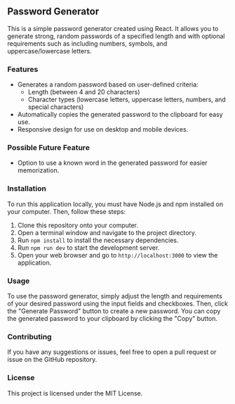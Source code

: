## Password Generator

This is a simple password generator created using React. It allows you to generate strong, random passwords of a specified length and with optional requirements such as including numbers, symbols, and uppercase/lowercase letters.

### Features

- Generates a random password based on user-defined criteria:
  - Length (between 4 and 20 characters)
  - Character types (lowercase letters, uppercase letters, numbers, and special characters)
- Automatically copies the generated password to the clipboard for easy use.
- Responsive design for use on desktop and mobile devices.

### Possible Future Feature

- Option to use a known word in the generated password for easier memorization.

### Installation

To run this application locally, you must have Node.js and npm installed on your computer. Then, follow these steps:

1. Clone this repository onto your computer.
2. Open a terminal window and navigate to the project directory.
3. Run `npm install` to install the necessary dependencies.
4. Run `npm run dev` to start the development server.
5. Open your web browser and go to `http://localhost:3000` to view the application.

### Usage

To use the password generator, simply adjust the length and requirements of your desired password using the input fields and checkboxes. Then, click the "Generate Password" button to create a new password. You can copy the generated password to your clipboard by clicking the "Copy" button.

<!--
1. Open the app in your browser.
2. Choose your desired password length and character types.
3. Click the "Generate Password" button.
4. Your generated password will appear in the password field and be copied to the clipboard automatically.
-->

### Contributing

If you have any suggestions or issues, feel free to open a pull request or issue on the GitHub repository.

### License

This project is licensed under the MIT License.
